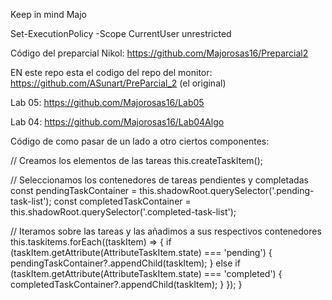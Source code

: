 Keep in mind Majo

Set-ExecutionPolicy -Scope CurrentUser unrestricted

Código del preparcial Nikol: https://github.com/Majorosas16/Preparcial2

EN este repo esta el codigo del repo del monitor: https://github.com/ASunart/PreParcial_2 (el original)

Lab 05: https://github.com/Majorosas16/Lab05

Lab 04: https://github.com/Majorosas16/Lab04Algo 

Código de como pasar de un lado a otro ciertos componentes:

  // Creamos los elementos de las tareas
  this.createTaskItem();

  // Seleccionamos los contenedores de tareas pendientes y completadas
  const pendingTaskContainer = this.shadowRoot.querySelector('.pending-task-list');
  const completedTaskContainer = this.shadowRoot.querySelector('.completed-task-list');

  // Iteramos sobre las tareas y las añadimos a sus respectivos contenedores
  this.taskitems.forEach((taskItem) => {
    if (taskItem.getAttribute(AttributeTaskItem.state) === 'pending') {
      pendingTaskContainer?.appendChild(taskItem);
    } else if (taskItem.getAttribute(AttributeTaskItem.state) === 'completed') {
      completedTaskContainer?.appendChild(taskItem);
    }
  });
}
